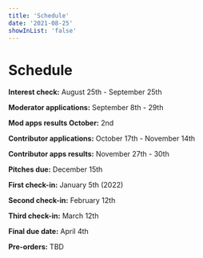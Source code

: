 ```yaml
---
title: 'Schedule'
date: '2021-08-25'
showInList: 'false'
---
```


# Schedule

**Interest check:** August 25th - September 25th

**Moderator applications:** September 8th - 29th

**Mod apps results October:** 2nd

**Contributor applications:** October 17th - November 14th

**Contributor apps results:** November 27th - 30th

**Pitches due:** December 15th

**First check-in:** January 5th (2022)

**Second check-in:** February 12th

**Third check-in:** March 12th

**Final due date:** April 4th

**Pre-orders:** TBD
